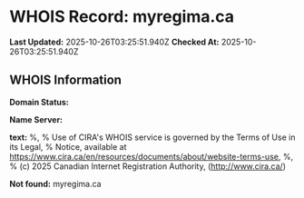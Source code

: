 # WHOIS Record: myregima.ca

**Last Updated:** 2025-10-26T03:25:51.940Z
**Checked At:** 2025-10-26T03:25:51.940Z

## WHOIS Information

**Domain Status:** 

**Name Server:** 

**text:** %, % Use of CIRA's WHOIS service is governed by the Terms of Use in its Legal, % Notice, available at https://www.cira.ca/en/resources/documents/about/website-terms-use, %, % (c) 2025 Canadian Internet Registration Authority, (http://www.cira.ca/)

**Not found:** myregima.ca


